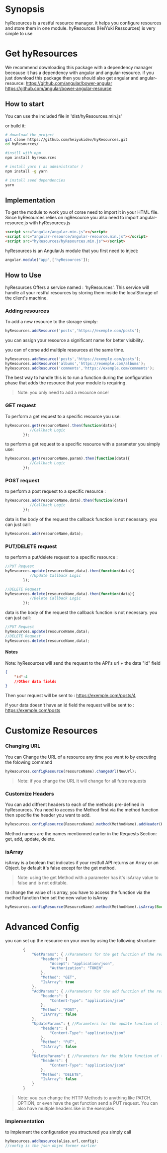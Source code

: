 # Synopsis
hyResources is a restful resource manager. it helps you configure resources and store them in one module.
hyResources (HeiYuki Ressources) is very simple to use

# Get hyResources
We recommend downloading this package with a dependency manager beceause it has a dependency with angular and angular-resource.
if you just download this package then you should also get angular and angular-resource:
https://github.com/angular/bower-angular
https://github.com/angular/bower-angular-resource

## How to start
You can use the included file in 'dist/hyResources.min.js'

or build it:

```bash
# download the project
git clone https://github.com/heiyukidev/hyResources.git
cd hyResources/

#instll with npm
npm install hyresources

# install yarn ( as administrator )
npm install -g yarn

# install seed dependencies
yarn

```

## Implementation
To get the module to work you of corse need to import it in your HTML file.
Since hyResources relies on ngResource you also need to import angular-resource.js with hyResources.js
```html
<script src="angular/angular.min.js"></script>
<script src="angular-resource/angular-resource.min.js"></script>
<script src="hyResources/hyResources.min.js"></script>
```
hyResources is an AngularJs module that you first need to inject:
```javascript
angular.module("app",['hyResources']);
```

## How to Use

hyResources Offers a service named : 'hyResources'. This service will handle all your restful resources by storing them inside the localStorage of the client's machine.

### Adding resources

To add a new resource to the storage simply:
```javascript
hyResources.addResource('posts','https://exemple.com/posts');
```
you can assign your resource a significant name for better visibility.

you can of corse add multiple resources at the same time.

```javascript
hyResources.addResource('posts','https://exemple.com/posts');
hyResources.addResource('albums','https://exemple.com/albums');
hyResources.addResource('comments','https://exemple.com/comments');
```

The best way to handle this is to run a function during the configuration phase that adds the resource that your module is requiring.
>Note: you only need to add a resource once!

### GET request

To perform a get request to a specific resource you use:
```javascript
hyResources.get(resourceName).then(function(data){
           //Callback Logic
        });
```
to perform a get request to a specific resource with a parameter you simply use:

```javascript
hyResources.get(resourceName,param).then(function(data){
           //Callback Logic
        });
```

### POST request

to perform a post request to a specific resource :

```javascript
hyResources.add(resourceName,data).then(function(data){
           //Callback Logic
        });
```
data is the body of the request
the callback function is not necessary. you can just call:
```javascript
hyResources.add(resourceName,data);
```

### PUT/DELETE request

to perform a put/delete request to a specific resource :

```javascript
//PUT Request
hyResources.update(resourceName,data).then(function(data){
           //Update Callback Logic
        });

//DELETE Request
hyResources.delete(resourceName,data).then(function(data){
           //Delete Callback Logic
        });
```
data is the body of the request
the callback function is not necessary. you can just call:
```javascript
//PUT Request
hyResources.update(resourceName,data);
//DELETE Request
hyResources.delete(resourceName,data);
```
#### Notes
Note: hyResources will send the request to the API's url + the data "id" field

```json
{
	"id":4
	//Other data fields
}

```
Then your request will be sent to : https://exemple.com/posts/4

if your data doesn't have an id field the request will be sent to : https://exemple.com/posts

# Customize Resources

### Changing URL
You can Change the URL of a resource any time you want to by executing the folowing command


```javascript
hyResources.configResource(resourceName).changeUrl(NewUrl);
```
>Note: if you change the URL it will change for all futre requests

### Customize Headers
You can add diffrent headers to each of the methods pre-defined in hyResources.
You need to access the Method first via the method function then specifie the header you want to add.

```javascript
hyResources.configResource(ResourceName).method(MethodName).addHeader(Header,Value);
```
Method names are the names mentionned earlier in the Requests Section:
get, add, update, delete.

### isArray
isArray is a boolean that indicates if your restfull API returns an Array or an Object.
by default it's false except for the get method.
>Note: using the get Method with a parameter has it's isArray value to false and is not editable.

to change the value of is array, you have to access the function via the method function then set the new value to isArray

```javascript
hyResources.configResource(ResourceName).method(MethodName).isArray(Boolean);
```

# Advanced Config
you can set up the resource on your own by using the following structure:
```javascript
        {
            "GetParams": { //Parameters for the get function of the resource
                "headers": {
                    "Accept": "application/json",
                    "Authorization": "TOKEN"
                },
                "Method": "GET",
                "IsArray": true
            },
            "AddParams": { //Parameters for the add function of the resource
                "headers": {
                    "Content-Type": "application/json"
                },
                "Method": "POST",
                "IsArray": false
            },
            "UpdateParams": { //Parameters for the update function of the resource
                "headers": {
                    "Content-Type": "application/json"
                },
                "Method": "PUT",
                "IsArray": false
            },
            "DeleteParams": { //Parameters for the delete function of the resource
                "headers": {
                    "Content-Type": "application/json"
                },
                "Method": "DELETE",
                "IsArray": false
            }
        }
```
>Note: you can change the HTTP Methods to anything like PATCH, OPTION, or even have the get function send a PUT request. You can also have multiple headers like in the exemples

### Implementation
to Implement the configuration you structured you simply call
```javascript
hyResources.addResource(alias,url,config);
//config is the json objec former earlier
```
